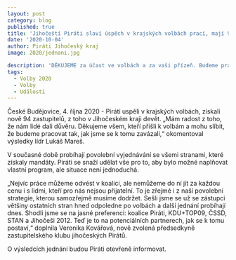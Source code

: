```yaml
---
layout: post
category: blog
published: true
title: 'Jihočeští Piráti slaví úspěch v krajských volbách prací, mají 9 zastupitelů, nyní probíhají povolební vyjednávání'
date: '2020-10-04'
author: Piráti Jihočeský kraj
image: 2020/jednani.jpg

description: 'DĚKUJEME za účast ve volbách a za vaši přízeň. Budeme pracovat tak, jak jsme se k tomu zavázali vlastním voličům i široké veřejnosti.'
tags:
  - Volby 2020
  - Volby
  - Události
---
```

České Budějovice, 4. října 2020 - Piráti uspěli v krajských volbách, získali nově 94 zastupitelů, z toho v Jihočeském kraji devět. 
„Mám radost z toho, že nám lidé dali důvěru. Děkujeme všem, kteří přišli k volbám a mohu slíbit, že budeme pracovat tak, jak jsme se k tomu zavázali,“ 
okomentoval výsledky lídr Lukáš Mareš. 

V současné době probíhají povolební vyjednávání se všemi stranami, které získaly mandáty. Piráti se snaží udělat vše pro to, aby bylo možné naplňovat 
vlastní program, ale situace není jednoduchá.

„Nejvíc práce můžeme odvést v koalici, ale nemůžeme do ní jít za každou cenu i s lidmi, kteří pro nás nejsou přijatelní. To je zřejmé 
i z naší povolební strategie, kterou samozřejmě musíme dodržet. Sešli jsme se už se zástupci většiny ostatních stran hned odpoledne po 
volbách a další jednání probíhají dnes. Shodli jsme se na jasné preferenci: koalice Piráti, KDU+TOP09, ČSSD, STAN a Jihočeši 2012. 
Teď je to na potenciálních partnerech, jak se k tomu postaví,“ doplnila Veronika Kovářová, nově zvolená předsedkyně zastupitelského klubu jihočeských Pirátů.
 
O výsledcích jednání budou Piráti otevřeně informovat.

